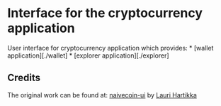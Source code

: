 # Interface for the cryptocurrency application

User interface for cryptocurrency application which provides:
    * [wallet application][./wallet]
    * [explorer application][./explorer]

## Credits

The original work can be found at: [naivecoin-ui](https://github.com/lhartikk/naivecoin-ui) by [Lauri Hartikka](https://github.com/lhartikk/)